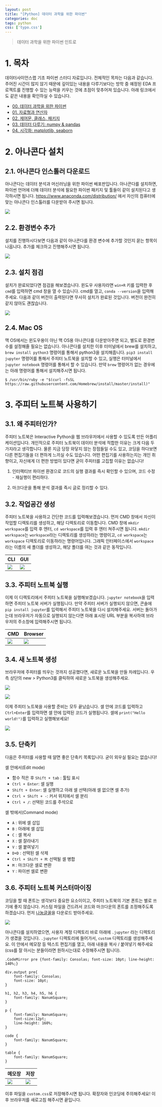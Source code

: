```yaml
---
layout: post
title: "[Python] 데이터 과학을 위한 파이썬"
categories: doc
tags: python
css: ['typo.css']
---
```


> 데이터 과학을 위한 파이썬 인트로

# 1. 목차

데이터사이언스랩 기초 파이썬 스터디 자료입니다. 전체적인 목차는 다음과 같습니다. 주어진 시간이 많지 않기 때문에 깊이있는 내용을 다루기보다는 방학 중 예정된 EDA 프로젝트를 진행할 수 있는 능력을 키우는 것에 초점이 맞추어져 있습니다. 아래 링크에서도 같은 내용을 확인하실 수 있습니다.

- [00. 데이터 과학을 위한 파이썬](https://yonseidslab.github.io/pyfords/)
- [01. 자료형과 연산자](https://yonseidslab.github.io/pyfords/page1)
- [02. 제어문, 클래스, 패키지](https://yonseidslab.github.io/pyfords/page2)
- [03. 데이터 다루기: numpy & pandas](https://yonseidslab.github.io/pyfords/page3)
- [04. 시각화: matplotlib, seaborn](https://yonseidslab.github.io/pyfords/page4)

# 2. 아나콘다 설치

## 2.1. 아나콘다 인스톨러 다운로드

아나콘다는 데이터 분석과 머신러닝을 위한 파이썬 배포판입니다. 아나콘다를 설치하면, 파이썬 언어에 더해 데이터 분석에 필요한 파이썬 패키지 및 툴들이 같이 설치된다고 생각하시면 됩니다. https://www.anaconda.com/distribution/ 에서 자신의 컴퓨터에 맞는 아나콘다 인스톨러를 다운받아 주시면 됩니다.

![](/assets/img/docs/conda.png)


## 2.2. 환경변수 추가

설치를 진행하시다보면 다음과 같이 아나콘다를 환경 변수에 추가할 것인지 묻는 항목이 나옵니다. 추가를 체크하고 진행해주시면 됩니다.

![](/assets/img/docs/envpath.png)

## 2.3. 설치 점검

설치가 완료되었다면 점검을 해보겠습니다. 윈도우 사용자라면 `win+R` 키를 입력한 후 `cmd`를 입력하면 cmd 창을 열 수 있습니다. cmd를 열고, `conda --version`을 입력해주세요. 다음과 같이 버전이 출력된다면 무사히 설치가 완료된 것입니다. 버전이 완전히 같지 않아도 괜찮습니다.

![](/assets/img/docs/condaver.png)

## 2.4. Mac OS

맥 OS에서는 윈도우용이 아닌 맥 OS용 아나콘다를 다운받아주면 되고, 별도로 환경변수를 설정해줄 필요는 없습니다. 아나콘다를 설치한 이후 터미널에서 brew를 설치하고, `brew install python3` 명령어를 통해서 python3을 설치해줍니다. `pip3 install jupyter` 명령어를 통해서 주피터 노트북을 설치할 수 있고, 실행은 터미널에서 `jupyter notebook` 명령어를 통해서 할 수 있습니다. 만약 `brew` 명령어가 없는 경우에는 아래 명령어를 통해서 설치해주시면 됩니다.

```
$ /usr/bin/ruby -e "$(curl -fsSL https://raw.githubusercontent.com/Homebrew/install/master/install)"
```

# 3. 주피터 노트북 사용하기

## 3.1. 왜 주피터인가?

주피터 노트북은 Interactive Python을 웹 브라우저에서 사용할 수 있도록 만든 어플리케이션입니다. 개인적으로 주피터 노트북이 데이터 분석에 적합한 이유는 크게 다음 두 가지라고 생각합니다. 물론 지금 당장 와닿지 않는 장점들일 수도 있고, 코딩을 하다보면 다른 편집기들을 더 편하게 느끼실 수도 있습니다. 어떤 편집기를 사용하는지는 개인 취향이고, 자신에게 더 편한 방법이 있다면 굳이 주피터를 고집할 이유는 없습니다!

1. 인터랙티브 파이썬 환경으로 코드의 실행 결과를 즉시 확인할 수 있으며, 코드 수정 - 재실행이 편리하다.

2. 마크다운을 통해 분석 결과를 즉시 글로 정리할 수 있다.

## 3.2. 작업공간 생성

주피터 노트북을 사용하고 간단한 코드를 입력해보겠습니다. 먼저 CMD 창에서 자신이 작업할 디렉토리를 생성하고, 해당 디렉토리로 이동합니다. CMD 창에 `mkdir workspace`를 입력 후 엔터,  `cd workspace`를 입력 후 엔터 쳐주시면 됩니다. `mkdir workspace`는 `workspace`라는 디렉토리를 생성하라는 명령이고, `cd workspace`는 `workspace` 디렉토리로 이동하라는 명령어입니다. 그래픽 인터페이스에서 `workspace`라는 이름의 새 폴더를 생성하고, 해당 폴더를 여는 것과 같은 동작입니다.

CLI|GUI
---|---
![](/assets/img/docs/workspace.png)|![](/assets/img/docs/workspaceGUI.png)


## 3.3. 주피터 노트북 실행

이제 이 디렉토리에서 주피터 노트북을 실행해보겠습니다. `jupyter notebook`을 입력하면 주피터 노트북 서버가 실행됩니다. 만약 주피터 서버가 실행되지 않으면, 콘솔에 `pip install jupyter`를 입력해서 주피터 노트북을 다시 설치해주세요. 서버는 돌아가는데 브라우저가 자동으로 실행되지 않는다면 아래 표시된 URL 부분을 복사하여 브라우저의 주소창에 입력해주시면 됩니다.

CMD|Browser
---|---
![](/assets/img/docs/jupyterURL.png)|![](/assets/img/docs/jupyter.png)


## 3.4. 새 노트북 생성

브라우저에 주피터를 띄우는 것까지 성공했다면, 새로운 노트북을 만들 차례입니다. 우측 상단의 new > Python3를 클릭하여 새로운 노트북을 생성해주세요.

![](/assets/img/docs/newNotebook.png)

![](/assets/img/docs/notebook.png)

이제 주피터 노트북을 사용할 준비는 모두 끝났습니다. 셀 안에 코드를 입력하고 `Ctrl+Enter`를 입력하면 셀 안에 입력된 코드가 실행됩니다. 셀에 `print("Hello world!")`를 입력하고 실행해보세요!

![](/assets/img/docs/helloworld.png)

## 3.5. 단축키

다음은 주피터를 사용할 때 알면 좋은 단축키 목록입니다. 굳이 외우실 필요는 없습니다! 

셀 안에서(Edit mode)

- 함수 적은 후 `Shift + tab` :  툴팁 표시
- `Ctrl + Enter`: 셀 실행 
- `Shift + Enter`: 셀 실행하고 아래 셀 선택(아래 셀 없으면 셀 추가)
- `Ctrl + Shift + -`: 커서 위치에서 셀 분리
- `Ctrl + /`: 선택된 코드를 주석으로

셀 밖에서(Command mode)

- `A` : 위에 셀 삽입
- `B` : 아래에 셀 삽입
- `C` : 셀 복사
- `X` : 셀 잘라내기
- `V` : 셀 붙여넣기
- `D+D` : 선택된 셀 삭제
- `Ctrl + Shift + M`: 선택될 셀 병합
- `M` : 마크다운 셀로 변환
- `Y` : 파이썬 셀로 변환

## 3.6. 주피터 노트북 커스터마이징

코딩을 할 때 폰트는 생각보다 중요한 요소이이고, 주피터 노트북의 기본 폰트는 별로 쓰기에 좋지 않습니다. 커스텀 파일을 건드려서 코드와 마크다운의 폰트를 조정해주도록 하겠습니다. 먼저 [나눔글꼴](https://hangeul.naver.com/2017/nanum)을 다운로드 받아주세요. 

![](/assets/img/docs/jupyterPath.png)

아나콘다를 설치하였으면, 사용자 계정 디렉토리 바로 아래에 `.jupyter` 라는 디렉토리가 생겼을 것입니다. `.jupyter` 디렉토리에 들어가서, `custom` 디렉토리를 생성해주세요. 이 안에서 메모장 등 텍스트 편집기를 열고, 아래 내용을 복사 / 붙여넣기 해주세요(css를 잘 아시는 분들이라면 원하시는대로 수정해주시면 됩니다). 

```
.CodeMirror pre {font-family: Consolas; font-size: 10pt; line-height: 140%;}

div.output pre{
    font-family: Consolas;
    font-size: 10pt;
}

h1, h2, h3, h4, h5, h6 {
	font-family: NanumSquare;
}

p {
	font-family: NanumSquare;
	font-size:12pt;
	line-height: 160%;
}

code {
	font-family: NanumSquare;
}

table {
	font-family: NanumSquare;
}
```

메모장|저장
---|---
![](/assets/img/docs/jupyterCustom.png)|![](/assets/img/docs/jupyterCss.png)

이후 파일을 `custom.css`로 저장해주시면 됩니다. 확장자와 인코딩에 주의해주세요! 이후 브라우저를 새로고침 해주시면 끝입니다.